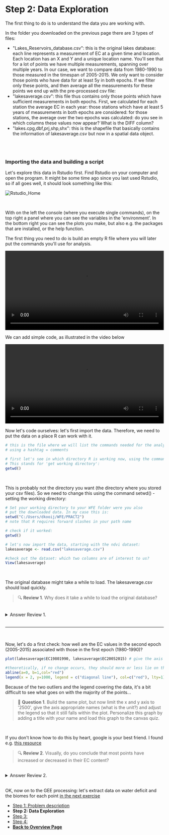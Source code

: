 # Step 2: Data Exploration  

The first thing to do is to understand the data you are working with. 

In the folder you downloaded on the previous page there are 3 types of files: 
- "Lakes_Reservoirs_database.csv": this is the original lakes database: each line represents a measurement of EC at a given time and location. Each location has an X and Y and a unique location name. You'll see that for a lot of points we have multiple measurements, spanning over multiple years. In our case, we want to compare data from 1980-1990 to those measured in the timespan of 2005-2015. We only want to consider those points who have data for at least 5y in both epochs. If we filter only these points, and then average all the measurements for these points we end up with the pre-processed csv file: 
- "lakesaverage.csv": this file thus contains only those points which have sufficient measurements in both epochs. First, we calculated for each station the average EC in each year: those stations which have at least 5 years of measurements in both epochs are considered: for those stations, the average over the two epochs was calculated: do you see in which columns these values now appear? What is the DIFF column? 
- "lakes.cpg,dbf,prj,shp,shx": this is the shapefile that basically contains the information of lakesaverage.csv but now in a spatial data object. 

<br />
<br />

### Importing the data and building a script

Let's explore this data in Rstudio first. Find Rstudio on your computer and open the program. 
It might be some time ago since you last used Rstudio, so if all goes well, it should look something like this: 

![Rstudio_Home](https://user-images.githubusercontent.com/89069805/131488428-fe3591d5-2cd0-4107-8dd1-84b4aafe883b.png)

<br />

With on the left the console (where you execute single commands), on the top right a panel where you can see the variables in the 'environment'. In the bottom right you can see the plots you make, but also e.g. the packages that are installed, or the help function. 

The first thing you need to do is build an empty R file where you will later put the commands you'll use for analysis. 

<video style="width:100%" controls>
  <source src="https://user-images.githubusercontent.com/89069805/131489386-bf1b4aee-c1bc-42d3-a1fa-afc8397c0b7e.mp4" type="video/mp4">
Your browser does not support the video tag.
</video>

<br />

We can add simple code, as illustrated in the video below 

<video style="width:100%" controls>
  <source src="https://user-images.githubusercontent.com/89069805/131489891-e0210044-50ad-4361-9fea-1b8e095dbbc7.mp4" type="video/mp4">
Your browser does not support the video tag.
</video>

<br />

Now let's code ourselves: let's first import the data. Therefore, we need to put the data on a place R can work with it.

```r
# this is the file where we will list the commands needed for the analysis
# using a hashtag = comments 

# first let's see in which directory R is working now, using the command getwd()
# This stands for 'get working directory': 
getwd()
```

<br />

This is probably not the directory you want (the directory where you stored your csv files). 
So we need to change this using the command setwd() - setting the working directory:

```r
# Set your working directory to your WFE folder were you also
# put the downloaded data. In my case this is: 
setwd("C:/Users/dkooij/WFE/PRACT2")
# note that R requires forward slashes in your path name

# check if it worked: 
getwd()

# let's now import the data, starting with the ndvi dataset: 
lakesaverage <- read.csv("lakesaverage.csv")

#check out the dataset: which two columns are of interest to us? 
View(lakesaverage)
```

<br />

The original database might take a while to load. The lakesaverage.csv should load quickly. 

> 🔍 **Review 1**. Why does it take a while to load the original database? 

<br />
<details>
<summary>Answer Review 1.</summary>
The original database contains all the measurements for every timestep for every lake, quite some data!
</details>
<br />

***

<br />

Now, let's do a first check: how well are the EC values in the second epoch (2005-2015) associated with those in the first epoch (1980-1990)?  

```r
plot(lakesaverage$EC19801990, lakesaverage$EC20052015) # give the axis correct names

#theoretically, if no change occurs, they should more or less lie on the 1:1 line (the diagonal): let's plot this: 
abline(a=0, b=1,col="red")
legend(x = 2, y=1000, legend = c("diagonal line"), col=c("red"), lty=1)
```

Because of the two outliers and the legend covering the data, it's a bit difficult to see what goes on with the majority of the points... 

> 📝 **Question 1**. Build the same plot, but now limit the x and y axis to '2500', give the axis appropriate names (what is the unit?) and adjust the legend so that it still falls within the plot. Personalize this graph by adding a title with your name and load this graph to the canvas quiz.

<br />


If you don't know how to do this by heart, google is your best friend. I found e.g. [this resource](https://statisticsglobe.com/set-axis-limits-in-r)


> 🔍 **Review 2**. Visually, do you conclude that most points have increased or decreased in their EC content?

<br />
<details>
<summary>Answer Review 2.</summary>
As you can see in the plot, most lakes increased in EC values between ~1980 and ~2015
</details>
<br />



OK, now on to the GEE processing: let's extract data on water deficit and the biomes for each point [in the next exercise](Mapping.html)


<nav>
  <ul>
    <li><a href="intro.html">Step 1: Problem description</a></li>
    <li><strong>Step 2: Data Exploration</strong></li>
    <li><a href="Mapping.html">Step 3: </a></li>
    <li><a href="Analysis.html">Step 4: </a></li>
    <li><a href="../"><b>Back to Overview Page</b></a></li>
  </ul>
</nav>
